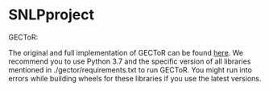 # SNLPproject

GECToR:

The original and full implementation of GECToR can be found [here](https://github.com/grammarly/gector). We recommend you to use Python 3.7 and the specific version of all libraries mentioned in ./gector/requirements.txt to run GECToR. You might run into errors while building wheels for these libraries if you use the latest versions. 






